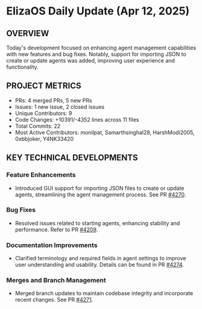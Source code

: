 # ElizaOS Daily Update (Apr 12, 2025)

## OVERVIEW 
Today's development focused on enhancing agent management capabilities with new features and bug fixes. Notably, support for importing JSON to create or update agents was added, improving user experience and functionality.

## PROJECT METRICS
- PRs: 4 merged PRs, 5 new PRs
- Issues: 1 new issue, 2 closed issues
- Unique Contributors: 9
- Code Changes: +10391/-4352 lines across 11 files
- Total Commits: 22
- Most Active Contributors: monilpat, Samarthsinghal28, HarshModi2005, 0xbbjoker, Y4NK33420

## KEY TECHNICAL DEVELOPMENTS

### Feature Enhancements
- Introduced GUI support for importing JSON files to create or update agents, streamlining the agent management process. See PR [#4270](https://github.com/elizaos/eliza/pull/4270).

### Bug Fixes
- Resolved issues related to starting agents, enhancing stability and performance. Refer to PR [#4209](https://github.com/elizaos/eliza/pull/4209).

### Documentation Improvements
- Clarified terminology and required fields in agent settings to improve user understanding and usability. Details can be found in PR [#4274](https://github.com/elizaos/eliza/pull/4274).

### Merges and Branch Management
- Merged branch updates to maintain codebase integrity and incorporate recent changes. See PR [#4271](https://github.com/elizaos/eliza/pull/4271).